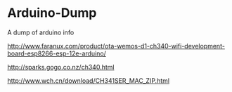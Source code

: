 # Arduino-Dump
A dump of arduino info


http://www.faranux.com/product/ota-wemos-d1-ch340-wifi-development-board-esp8266-esp-12e-arduino/

http://sparks.gogo.co.nz/ch340.html

http://www.wch.cn/download/CH341SER_MAC_ZIP.html
